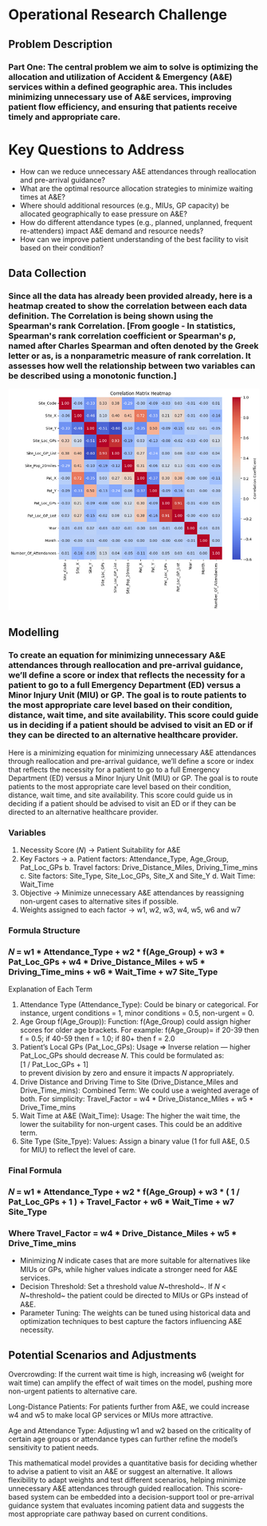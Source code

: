 # Operational Research Challenge

## Problem Description
### Part One: The central problem we aim to solve is optimizing the allocation and utilization of Accident & Emergency (A&E) services within a defined geographic area. This includes minimizing unnecessary use of A&E services, improving patient flow efficiency, and ensuring that patients receive timely and appropriate care.

# Key Questions to Address
 - How can we reduce unnecessary A&E attendances through reallocation and pre-arrival guidance?
 - What are the optimal resource allocation strategies to minimize waiting times at A&E?
 - Where should additional resources (e.g., MIUs, GP capacity) be allocated geographically to ease pressure on A&E?
 - How do different attendance types (e.g., planned, unplanned, frequent re-attenders) impact A&E demand and resource needs?
 - How can we improve patient understanding of the best facility to visit based on their condition?


## Data Collection
### Since all the data has already been provided already, here is a heatmap created to show the correlation between each data definition. The Correlation is being shown using the Spearman's rank Correlation. [From google - In statistics, Spearman's rank correlation coefficient or Spearman's ρ, named after Charles Spearman and often denoted by the Greek letter or as, is a nonparametric measure of rank correlation. It assesses how well the relationship between two variables can be described using a monotonic function.]

![Correlation Matrix](output.png)


## Modelling
### To create an equation for minimizing unnecessary A&E attendances through reallocation and pre-arrival guidance, we’ll define a score or index that reflects the necessity for a patient to go to a full Emergency Department (ED) versus a Minor Injury Unit (MIU) or GP. The goal is to route patients to the most appropriate care level based on their condition, distance, wait time, and site availability. This score could guide us in deciding if a patient should be advised to visit an ED or if they can be directed to an alternative healthcare provider.

<p>
Here is a minimizing equation for minimizing unnecessary A&E attendances through reallocation and pre-arrival guidance, we’ll define a score or index that reflects the necessity for a patient to go to a full Emergency Department (ED) versus a Minor Injury Unit (MIU) or GP. The goal is to route patients to the most appropriate care level based on their condition, distance, wait time, and site availability. This score could guide us in deciding if a patient should be advised to visit an ED or if they can be directed to an alternative healthcare provider.
</p>

### Variables
 1. Necessity Score (𝑁) -> Patient Suitability for A&E
 2. Key Factors ->
     a. Patient factors: Attendance_Type, Age_Group, Pat_Loc_GPs
     b. Travel factors: Drive_Distance_Miles, Driving_Time_mins
     c. Site factors: Site_Type, Site_Loc_GPs, Site_X and Site_Y
     d. Wait Time: Wait_Time
3. Objective -> Minimize unnecessary A&E attendances by reassigning non-urgent cases to alternative sites if possible.
4. Weights assigned to each factor -> w1, w2, w3, w4, w5, w6 and w7  

### Formula Structure
### 𝑁 = w1 * Attendance_Type + w2 * f(Age_Group) + w3 * Pat_Loc_GPs + w4 * Drive_Distance_Miles + w5 * Driving_Time_mins + w6 * Wait_Time + w7 Site_Type

Explanation of Each Term
1. Attendance Type (Attendance_Type): Could be binary or categorical. For instance, urgent conditions = 1, minor conditions = 0.5, non-urgent = 0.
2. Age Group f(Age_Group)): Function: f(Age_Group) could assign higher scores for older age brackets. For example:
   f(Age_Group)= if 20-39 then f = 0.5; if 40-59 then f = 1.0; if 80+ then f = 2.0
3. Patient’s Local GPs (Pat_Loc_GPs): Usage => Inverse relation — higher Pat_Loc_GPs should decrease 𝑁. This could be formulated as:
   <br>
   [1 / Pat_Loc_GPs + 1]
   <br>
   to prevent division by zero and ensure it impacts 𝑁 appropriately.
5. Drive Distance and Driving Time to Site (Drive_Distance_Miles and Drive_Time_mins): Combined Term: We could use a weighted average of both. For simplicity:
   Travel_Factor = w4 * Drive_Distance_Miles + w5 * Drive_Time_mins
6. Wait Time at A&E (Wait_Time): Usage: The higher the wait time, the lower the suitability for non-urgent cases. This could be an additive term.
7. Site Type (Site_Tpye): Values: Assign a binary value (1 for full A&E, 0.5 for MIU) to reflect the level of care.

### Final Formula
### 𝑁 = w1 * Attendance_Type + w2 * f(Age_Group) + w3 * ( 1 / Pat_Loc_GPs + 1 ) + Travel_Factor + w6 * Wait_Time + w7 Site_Type
### Where Travel_Factor = w4 * Drive_Distance_Miles + w5 * Drive_Time_mins

- Minimizing 𝑁 indicate cases that are more suitable for alternatives like MIUs or GPs, while higher values indicate a stronger need for A&E services. 
- Decision Threshold: Set a threshold value 𝑁~threshold~. If 𝑁 < 𝑁~threshold~ the patient could be directed to MIUs or GPs instead of A&E.
- Parameter Tuning: The weights can be tuned using historical data and optimization techniques to best capture the factors influencing A&E necessity.

## Potential Scenarios and Adjustments
<p> Overcrowding: If the current wait time is high, increasing w6 (weight for wait time) can amplify the effect of wait times on the model, pushing more non-urgent patients to alternative care. </p>
<p>Long-Distance Patients: For patients further from A&E, we could increase w4 and w5 to make local GP services or MIUs more attractive.</p>
<p>Age and Attendance Type: Adjusting w1 and w2 based on the criticality of certain age groups or attendance types can further refine the model’s sensitivity to patient needs.</p>

This mathematical model provides a quantitative basis for deciding whether to advise a patient to visit an A&E or suggest an alternative. It allows flexibility to adapt weights and test different scenarios, helping minimize unnecessary A&E attendances through guided reallocation. This score-based system can be embedded into a decision-support tool or pre-arrival guidance system that evaluates incoming patient data and suggests the most appropriate care pathway based on current conditions.



